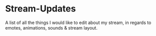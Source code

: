 # Stream-Updates
A list of all the things I would like to edit about my stream, in regards to emotes, animations, sounds &amp; stream layout.
